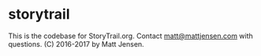 # storytrail
This is the codebase for StoryTrail.org. Contact matt@mattjensen.com with questions.
(C) 2016-2017 by Matt Jensen.